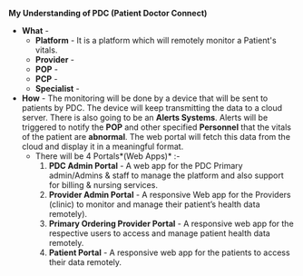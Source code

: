 **My Understanding of PDC (Patient Doctor Connect)**
- **What** - 
	- **Platform** - It is a platform which will remotely monitor a Patient's vitals. 
	- **Provider** - 
	- **POP** - 
	- **PCP** - 
	- **Specialist** - 
- **How** - The monitoring will be done by a device that will be sent to patients by PDC. The device will keep transmitting  the data to a cloud server.  There is also going to be an **Alerts Systems**. Alerts will be triggered to notify the **POP** and other specified **Personnel** that the vitals of the patient are **abnormal**. The web portal will fetch this data from the cloud and display it in a meaningful format.
	- There will be 4  Portals*(Web Apps)* :-
		1. **PDC Admin Portal** - A web app for the PDC Primary admin/Admins & staff to manage the platform and also support for billing & nursing services.
		2. **Provider Admin Portal** - A responsive Web app for the Providers (clinic) to monitor and manage their patient’s health data remotely).
		3. **Primary Ordering Provider Portal** - A responsive web app for the respective users to access and manage patient health data remotely.
		4. **Patient Portal** - A responsive web app for the patients to access their data remotely.
